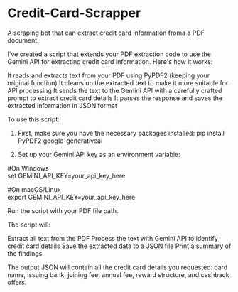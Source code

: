# Credit-Card-Scrapper
A scraping bot that can extract credit card information froma a PDF document.

I've created a script that extends your PDF extraction code to use the Gemini API for extracting credit card information. Here's how it works:

It reads and extracts text from your PDF using PyPDF2 (keeping your original function)
It cleans up the extracted text to make it more suitable for API processing
It sends the text to the Gemini API with a carefully crafted prompt to extract credit card details
It parses the response and saves the extracted information in JSON format

To use this script:

1. First, make sure you have the necessary packages installed: pip install PyPDF2 google-generativeai

2. Set up your Gemini API key as an environment variable:

#On Windows  
set GEMINI_API_KEY=your_api_key_here        

#On macOS/Linux  
export GEMINI_API_KEY=your_api_key_here        

Run the script with your PDF file path.

The script will:

Extract all text from the PDF
Process the text with Gemini API to identify credit card details
Save the extracted data to a JSON file
Print a summary of the findings

The output JSON will contain all the credit card details you requested: card name, issuing bank, joining fee, annual fee, reward structure, and cashback offers.
